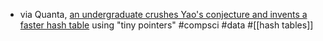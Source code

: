 - via Quanta, [an undergraduate crushes Yao's conjecture and invents a faster hash table](https://www.quantamagazine.org/undergraduate-upends-a-40-year-old-data-science-conjecture-20250210/) using "tiny pointers" #compsci #data #[[hash tables]]